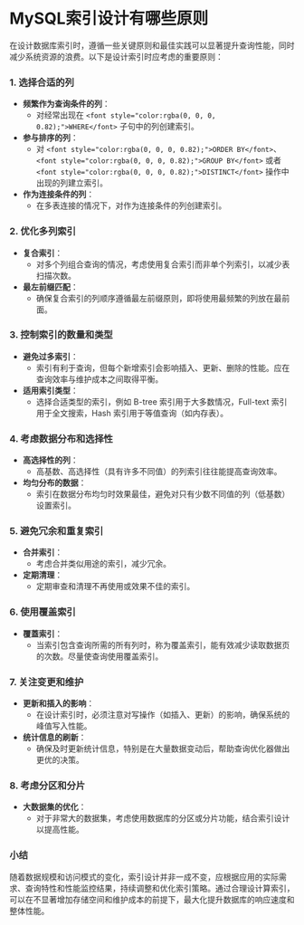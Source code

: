 # MySQL索引设计有哪些原则

<font style="color:rgba(0, 0, 0, 0.82);">在设计数据库索引时，遵循一些关键原则和最佳实践可以显著提升查询性能，同时减少系统资源的浪费。以下是设计索引时应考虑的重要原则：</font>

### <font style="color:rgba(0, 0, 0, 0.82);">1. 选择合适的列</font>
+ **<font style="color:rgba(0, 0, 0, 0.82);">频繁作为查询条件的列</font>**<font style="color:rgba(0, 0, 0, 0.82);">：</font>
    - <font style="color:rgba(0, 0, 0, 0.82);">对经常出现在</font><font style="color:rgba(0, 0, 0, 0.82);"> </font>`<font style="color:rgba(0, 0, 0, 0.82);">WHERE</font>`<font style="color:rgba(0, 0, 0, 0.82);"> </font><font style="color:rgba(0, 0, 0, 0.82);">子句中的列创建索引。</font>
+ **<font style="color:rgba(0, 0, 0, 0.82);">参与排序的列</font>**<font style="color:rgba(0, 0, 0, 0.82);">：</font>
    - <font style="color:rgba(0, 0, 0, 0.82);">对</font><font style="color:rgba(0, 0, 0, 0.82);"> </font>`<font style="color:rgba(0, 0, 0, 0.82);">ORDER BY</font>`<font style="color:rgba(0, 0, 0, 0.82);">、</font>`<font style="color:rgba(0, 0, 0, 0.82);">GROUP BY</font>`<font style="color:rgba(0, 0, 0, 0.82);"> </font><font style="color:rgba(0, 0, 0, 0.82);">或者</font><font style="color:rgba(0, 0, 0, 0.82);"> </font>`<font style="color:rgba(0, 0, 0, 0.82);">DISTINCT</font>`<font style="color:rgba(0, 0, 0, 0.82);"> </font><font style="color:rgba(0, 0, 0, 0.82);">操作中出现的列建立索引。</font>
+ **<font style="color:rgba(0, 0, 0, 0.82);">作为连接条件的列</font>**<font style="color:rgba(0, 0, 0, 0.82);">：</font>
    - <font style="color:rgba(0, 0, 0, 0.82);">在多表连接的情况下，对作为连接条件的列创建索引。</font>

### <font style="color:rgba(0, 0, 0, 0.82);">2. 优化多列索引</font>
+ **<font style="color:rgba(0, 0, 0, 0.82);">复合索引</font>**<font style="color:rgba(0, 0, 0, 0.82);">：</font>
    - <font style="color:rgba(0, 0, 0, 0.82);">对多个列组合查询的情况，考虑使用复合索引而非单个列索引，以减少表扫描次数。</font>
+ **<font style="color:rgba(0, 0, 0, 0.82);">最左前缀匹配</font>**<font style="color:rgba(0, 0, 0, 0.82);">：</font>
    - <font style="color:rgba(0, 0, 0, 0.82);">确保复合索引的列顺序遵循最左前缀原则，即将使用最频繁的列放在最前面。</font>

### <font style="color:rgba(0, 0, 0, 0.82);">3. 控制索引的数量和类型</font>
+ **<font style="color:rgba(0, 0, 0, 0.82);">避免过多索引</font>**<font style="color:rgba(0, 0, 0, 0.82);">：</font>
    - <font style="color:rgba(0, 0, 0, 0.82);">索引有利于查询，但每个新增索引会影响插入、更新、删除的性能。应在查询效率与维护成本之间取得平衡。</font>
+ **<font style="color:rgba(0, 0, 0, 0.82);">适用索引类型</font>**<font style="color:rgba(0, 0, 0, 0.82);">：</font>
    - <font style="color:rgba(0, 0, 0, 0.82);">选择合适类型的索引，例如 B-tree 索引用于大多数情况，Full-text 索引用于全文搜索，Hash 索引用于等值查询（如内存表）。</font>

### <font style="color:rgba(0, 0, 0, 0.82);">4. 考虑数据分布和选择性</font>
+ **<font style="color:rgba(0, 0, 0, 0.82);">高选择性的列</font>**<font style="color:rgba(0, 0, 0, 0.82);">：</font>
    - <font style="color:rgba(0, 0, 0, 0.82);">高基数、高选择性（具有许多不同值）的列索引往往能提高查询效率。</font>
+ **<font style="color:rgba(0, 0, 0, 0.82);">均匀分布的数据</font>**<font style="color:rgba(0, 0, 0, 0.82);">：</font>
    - <font style="color:rgba(0, 0, 0, 0.82);">索引在数据分布均匀时效果最佳，避免对只有少数不同值的列（低基数）设置索引。</font>

### <font style="color:rgba(0, 0, 0, 0.82);">5. 避免冗余和重复索引</font>
+ **<font style="color:rgba(0, 0, 0, 0.82);">合并索引</font>**<font style="color:rgba(0, 0, 0, 0.82);">：</font>
    - <font style="color:rgba(0, 0, 0, 0.82);">考虑合并类似用途的索引，减少冗余。</font>
+ **<font style="color:rgba(0, 0, 0, 0.82);">定期清理</font>**<font style="color:rgba(0, 0, 0, 0.82);">：</font>
    - <font style="color:rgba(0, 0, 0, 0.82);">定期审查和清理不再使用或效果不佳的索引。</font>

### <font style="color:rgba(0, 0, 0, 0.82);">6. 使用覆盖索引</font>
+ **<font style="color:rgba(0, 0, 0, 0.82);">覆蓋索引</font>**<font style="color:rgba(0, 0, 0, 0.82);">：</font>
    - <font style="color:rgba(0, 0, 0, 0.82);">当索引包含查询所需的所有列时，称为覆盖索引，能有效减少读取数据页的次数。尽量使查询使用覆盖索引。</font>

### <font style="color:rgba(0, 0, 0, 0.82);">7. 关注变更和维护</font>
+ **<font style="color:rgba(0, 0, 0, 0.82);">更新和插入的影响</font>**<font style="color:rgba(0, 0, 0, 0.82);">：</font>
    - <font style="color:rgba(0, 0, 0, 0.82);">在设计索引时，必须注意对写操作（如插入、更新）的影响，确保系统的峰值写入性能。</font>
+ **<font style="color:rgba(0, 0, 0, 0.82);">统计信息的刷新</font>**<font style="color:rgba(0, 0, 0, 0.82);">：</font>
    - <font style="color:rgba(0, 0, 0, 0.82);">确保及时更新统计信息，特别是在大量数据变动后，帮助查询优化器做出更优的决策。</font>

### <font style="color:rgba(0, 0, 0, 0.82);">8. 考虑分区和分片</font>
+ **<font style="color:rgba(0, 0, 0, 0.82);">大数据集的优化</font>**<font style="color:rgba(0, 0, 0, 0.82);">：</font>
    - <font style="color:rgba(0, 0, 0, 0.82);">对于非常大的数据集，考虑使用数据库的分区或分片功能，结合索引设计以提高性能。</font>

### <font style="color:rgba(0, 0, 0, 0.82);">小结</font>
<font style="color:rgba(0, 0, 0, 0.82);">随着数据规模和访问模式的变化，索引设计并非一成不变，应根据应用的实际需求、查询特性和性能监控结果，持续调整和优化索引策略。通过合理设计算索引，可以在不显著增加存储空间和维护成本的前提下，最大化提升数据库的响应速度和整体性能。</font>


